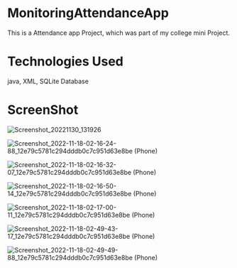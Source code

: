 # MonitoringAttendanceApp

This is a Attendance app Project, which was part of my college mini Project.

# Technologies Used

java, XML, SQLite Database

# ScreenShot

![Screenshot_20221130_131926](https://user-images.githubusercontent.com/84559341/204739304-706c5885-77b5-4b5a-9edc-9ee735261dea.png )

![Screenshot_2022-11-18-02-16-24-88_12e79c5781c294dddb0c7c951d63e8be (Phone)](https://user-images.githubusercontent.com/84559341/204896035-27c6ee89-7611-40ef-b39e-b3849d36876b.jpg)

![Screenshot_2022-11-18-02-16-32-07_12e79c5781c294dddb0c7c951d63e8be (Phone)](https://user-images.githubusercontent.com/84559341/204896020-38e046fb-2a4d-46df-856c-4ce1af85ce87.jpg)

![Screenshot_2022-11-18-02-16-50-14_12e79c5781c294dddb0c7c951d63e8be (Phone)](https://user-images.githubusercontent.com/84559341/204896026-c53829e7-444e-42ac-bb9b-62dbf87e7e3f.jpg)

![Screenshot_2022-11-18-02-17-00-11_12e79c5781c294dddb0c7c951d63e8be (Phone)](https://user-images.githubusercontent.com/84559341/204896028-9e70e03e-6b39-40de-aa69-edeb4a50fe46.jpg)

![Screenshot_2022-11-18-02-49-43-17_12e79c5781c294dddb0c7c951d63e8be (Phone)](https://user-images.githubusercontent.com/84559341/204896029-77b79192-5c7f-4ff0-9c88-48b04c4eba92.jpg)

![Screenshot_2022-11-18-02-49-49-88_12e79c5781c294dddb0c7c951d63e8be (Phone)](https://user-images.githubusercontent.com/84559341/204896032-64f0fc38-c286-481b-aba7-b4df4bd6c0ae.jpg)



